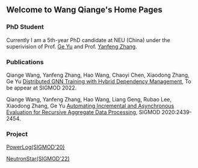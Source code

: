 ## Welcome to Wang Qiange's Home Pages

### PhD Student

Currently I am a 5th-year PhD candidate at NEU (China) under the superivision of Prof. [Ge Yu](http://faculty.neu.edu.cn/yuge/en/index.htm) and Prof. [Yanfeng Zhang](http://faculty.neu.edu.cn/zhangyf/zh_CN/zsxx/39659/list/index.htm).


### Publications

Qiange Wang, Yanfeng Zhang, Hao Wang, Chaoyi Chen, Xiaodong Zhang, Ge Yu [Distributed GNN Training with Hybrid Dependency Management](https://dl.acm.org/doi/10.1145/3514221.3526134), To be appear at SIGMOD 2022.


Qiange Wang, Yanfeng Zhang, Hao Wang, Liang Geng, Rubao Lee, Xiaodong Zhang, Ge Yu [Automating Incremental and Asynchronous Evaluation for Recursive Aggregate Data Processing](https://dl.acm.org/doi/10.1145/3318464.3389712), SIGMOD 2020:2439-2454.


### Project
[PowerLog(SIGMOD'20)](https://github.com/Wangqge/PowerLog_ae) 

[NeutronStar(SIGMOD'22)](https://github.com/Wangqge/NeutronStarLite)
